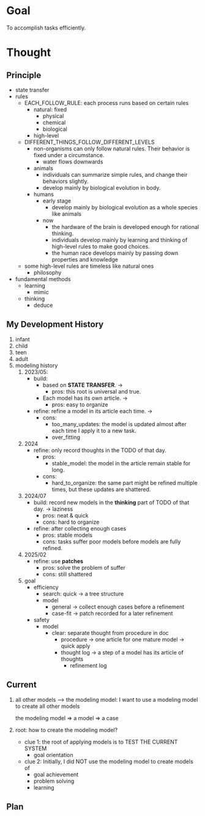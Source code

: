 # Goal

To accomplish tasks efficiently.

# Thought

## Principle

- state transfer
- rules
    - EACH_FOLLOW_RULE: each process runs based on certain rules
        - natural: fixed
            - physical
            - chemical
            - biological
        - high-level
    - DIFFERENT_THINGS_FOLLOW_DIFFERENT_LEVELS
        - non-organisms can only follow natural rules. Their behavior is fixed under a circumstance.   
            - water flows downwards
        - animals 
            - individuals can summarize simple rules, and change their behaviors slightly.
            - develop mainly by biological evolution in body.
        - humans
            - early stage 
                - develop mainly by biological evolution as a whole species like animals
            - now
                - the hardware of the brain is developed enough for rational thinking.
                - individuals develop mainly by learning and thinking of high-level rules to make good choices. 
                - the human race develops mainly by passing down properties and knowledge
    - some high-level rules are timeless like natural ones
        - philosophy
- fundamental methods
    - learning
        - mimic
    - thinking
        - deduce

## My Development History

1. infant
2. child
3. teen
3. adult
4. modeling history
    1. 2023/05: 
        - build: 
            - based on **STATE TRANSFER**. -> 
                - pros: this root is universal and true.
            - Each model has its own article. -> 
                - pros: easy to organize
        - refine: refine a model in its article each time. -> 
            - cons: 
                - too_many_updates: the model is updated almost after each time I apply it to a new task.
                - over_fitting
    2. 2024
        - refine: only record thoughts in the TODO of that day.
            - pros:
                - stable_model: the model in the article remain stable for long.
            - cons: 
                - hard_to_organize: the same part might be refined multiple times, but these updates are shattered.
    3. 2024/07
        - build: record new models in the **thinking** part of TODO of that day. -> laziness
            - pros: neat & quick
            - cons: hard to organize
        - refine: after collecting enough cases
            - pros: stable models
            - cons: tasks suffer poor models before models are fully refined.
    4. 2025/02
        - refine: use **patches**
            - pros: solve the problem of suffer
            - cons: still shattered
    5. goal
        - efficiency
            - search: quick -> a tree structure
            - model
                - general -> collect enough cases before a refinement
                - case-fit -> patch recorded for a later refinement
        - safety
            - model
                - clear: separate thought from procedure in doc
                    - procedure -> one article for one mature model  -> quick apply
                    - thought log -> a step of a model has its article of thoughts
                        - refinement log

## Current

1. all other models --> the modeling model: I want to use a modeling model to create all other models

    the modeling model => a model => a case
2. root: how to create the modeling model?
    - clue 1: the root of applying models is to TEST THE CURRENT SYSTEM
        - goal orientation
    - clue 2: Initially, I did NOT use the modeling model to create models of
        - goal achievement
        - problem solving
        - learning

## Plan